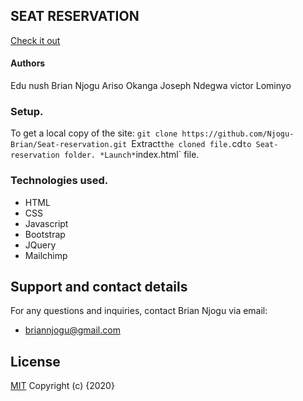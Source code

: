 ## SEAT RESERVATION

[Check it out](https://github.com/Njogu-Brian/Seat-reservation.git)
#### Authors
Edu nush
Brian Njogu
Ariso Okanga
Joseph Ndegwa
victor Lominyo

### Setup.
To get a local copy of the site:
`git clone https://github.com/Njogu-Brian/Seat-reservation.git
`Extract` the cloned file.
`cd` to Seat-reservation folder.
*Launch* `index.html` file.

### Technologies used.
* HTML
* CSS
* Javascript
* Bootstrap
* JQuery
* Mailchimp

## Support and contact details
For any questions and inquiries, contact Brian Njogu via email:
* briannjogu@gmail.com

## License
[MIT](https://choosealicense.com/licenses/mit/)
Copyright (c) {2020}